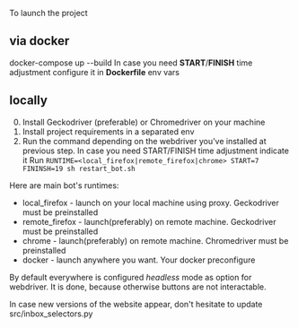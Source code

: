 To launch the project


## **via docker**

docker-compose up --build
In case you need **START**/**FINISH** time adjustment configure it in **Dockerfile** env vars


## **locally**
0. Install Geckodriver (preferable) or Chromedriver on your machine
1. Install project requirements in a separated env
2. Run the command depending on the webdriver you've installed at previous step.
   In case you need START/FINISH time adjustment indicate it
 Run ```RUNTIME=<local_firefox|remote_firefox|chrome> START=7 FININSH=19 sh restart_bot.sh```


Here are main bot's runtimes:
* local_firefox - launch on your local machine using proxy. Geckodriver must be preinstalled 
* remote_firefox - launch(preferably) on remote machine. Geckodriver must be preinstalled 
* chrome - launch(preferably) on remote machine. Chromedriver must be preinstalled
* docker - launch anywhere you want. Your docker preconfigure 

By default everywhere is configured *headless* mode as option for webdriver. 
It is done, because otherwise buttons are not interactable. 

In case new versions of the website appear, don't hesitate to update src/inbox_selectors.py 
